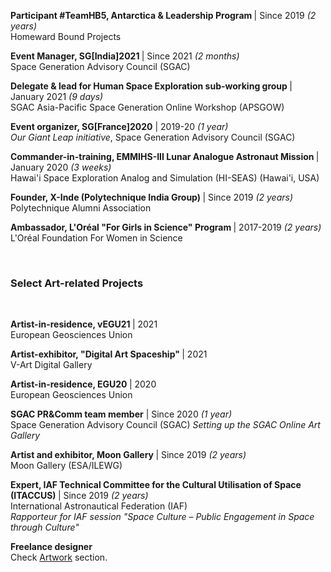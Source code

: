 <p>
  <b> Participant #TeamHB5, Antarctica & Leadership Program </b> | Since 2019 <i>(2 years)</i>
  <br> Homeward Bound Projects
</p>
<p>
  <b> Event Manager, SG[India]2021 </b> | Since 2021 <i>(2 months)</i>
  <br> Space Generation Advisory Council (SGAC)
</p>
<p>
  <b> Delegate & lead for Human Space Exploration sub-working group </b> | January 2021 <i>(9 days)</i>
  <br> SGAC Asia-Pacific Space Generation Online Workshop (APSGOW)
</p>
<p>
  <b> Event organizer, SG[France]2020</b> | 2019-20 <i>(1 year)</i>
  <br> <i>Our Giant Leap initiative</i>, Space Generation Advisory Council (SGAC)
</p>
<p>
  <b> Commander-in-training, EMMIHS-III Lunar Analogue Astronaut Mission </b> | January 2020 <i>(3 weeks)</i>
  <br> Hawai'i Space Exploration Analog and Simulation (HI-SEAS) (Hawai'i, USA)
</p>
<p>
  <b> Founder, X-Inde (Polytechnique India Group) </b> | Since 2019 <i>(2 years)</i>
  <br> Polytechnique Alumni Association
</p>
<p>
  <b> Ambassador, L'Oréal "For Girls in Science" Program </b> | 2017-2019 <i>(2 years)</i>
  <br> L'Oréal Foundation For Women in Science 
</p>

<br><h3> Select Art-related Projects </h3><br>

<p>
  <b> Artist-in-residence, vEGU21 </b> | 2021 
  <br> European Geosciences Union
</p>
<p>
  <b> Artist-exhibitor, "Digital Art Spaceship" </b> | 2021 
  <br> V-Art Digital Gallery
</p>
<p>
  <b> Artist-in-residence, EGU20 </b> | 2020 
  <br> European Geosciences Union
</p>
<p>
  <b> SGAC PR&Comm team member</b> | Since 2020 <i>(1 year)</i>
  <br> Space Generation Advisory Council (SGAC)
  <i> Setting up the SGAC Online Art Gallery </i>
</p>
<p>
  <b> Artist and exhibitor, Moon Gallery </b> | Since 2019 <i>(2 years)</i>
  <br> Moon Gallery (ESA/ILEWG)
</p>
<p>
  <b> Expert, IAF Technical Committee for the Cultural Utilisation of Space (ITACCUS) </b> | Since 2019 <i>(2 years)</i>
  <br> International Astronautical Federation (IAF)
  <br> <i>Rapporteur for IAF session "Space Culture – Public Engagement in Space through Culture"</i>
</p>
<p>
  <b> Freelance designer </b>
  <br> Check <a href="/Artwork">Artwork</a> section.
</p>
